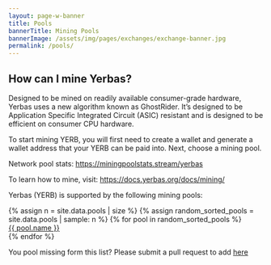 ```yaml
---
layout: page-w-banner
title: Pools
bannerTitle: Mining Pools
bannerImage: /assets/img/pages/exchanges/exchange-banner.jpg
permalink: /pools/
---
```


<div class="page-content">
  <div class="wrapper mb-32 m-auto">
    <h2>How can I mine Yerbas?</h2>
    <p>Designed to be mined on readily available consumer-grade hardware, Yerbas uses a new algorithm known as GhostRider. It’s designed to be Application Specific Integrated Circuit (ASIC) resistant and is designed to be efficient on consumer CPU hardware.</p>
    <p>To start mining YERB, you will first need to create a wallet and generate a wallet address that your YERB can be paid into. Next, choose a mining pool.</p>
    <p>Network pool stats: <a href="https://miningpoolstats.stream/yerbas" target="_blank" rel="noopener">https://miningpoolstats.stream/yerbas</a></p>
    <p>To learn how to mine, visit: <a href="https://docs.yerbas.org/docs/mining/" target="_blank" rel="noopener">https://docs.yerbas.org/docs/mining/</a></p>
    <p class="mb-8">Yerbas (YERB) is supported by the following mining pools:</p>
    <div class="flex flex-wrap">
      {% assign n = site.data.pools | size %}
      {% assign random_sorted_pools = site.data.pools | sample: n %}
      {% for pool in random_sorted_pools %}
      <div class="mb-2 px-2 sm:w-1/2 md:w-1/3 text-center">
        <div class="max-w-sm rounded overflow-hidden shadow-md hover:text-white">
          <span class="mb-0"><a class="block walbg2 mx-2 mt-4 mb-3 px-20 py-3 font-medium text-base rounded hover:text-white" href="{{ pool.url }}" target="_blank">{{ pool.name }}</a></span>
        </div>
      </div>
      {% endfor %}
    </div>
          <p>You pool missing form this list? Please submit a pull request to add <a href="https://github.com/The-Yerbas-Endeavor/yerbas.github.io/blob/main/_data/pools.yml" target="_blank" rel="noopener">here</a></p>
  </div>
</div>
